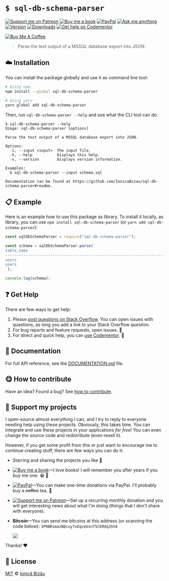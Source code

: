 <!-- Please do not edit this file. Edit the `blah` field in the `package.json` instead. If in doubt, open an issue. -->


















# `$ sql-db-schema-parser`

 [![Support me on Patreon][badge_patreon]][patreon] [![Buy me a book][badge_amazon]][amazon] [![PayPal][badge_paypal_donate]][paypal-donations] [![Ask me anything](https://img.shields.io/badge/ask%20me-anything-1abc9c.svg)](https://github.com/IonicaBizau/ama) [![Version](https://img.shields.io/npm/v/sql-db-schema-parser.svg)](https://www.npmjs.com/package/sql-db-schema-parser) [![Downloads](https://img.shields.io/npm/dt/sql-db-schema-parser.svg)](https://www.npmjs.com/package/sql-db-schema-parser) [![Get help on Codementor](https://cdn.codementor.io/badges/get_help_github.svg)](https://www.codementor.io/@johnnyb?utm_source=github&utm_medium=button&utm_term=johnnyb&utm_campaign=github)

<a href="https://www.buymeacoffee.com/H96WwChMy" target="_blank"><img src="https://www.buymeacoffee.com/assets/img/custom_images/yellow_img.png" alt="Buy Me A Coffee"></a>







> Parse the text output of a MSSQL database export into JSON.

















## :cloud: Installation

You can install the package globally and use it as command line tool:


```sh
# Using npm
npm install --global sql-db-schema-parser

# Using yarn
yarn global add sql-db-schema-parser
```


Then, run `sql-db-schema-parser --help` and see what the CLI tool can do.


```
$ sql-db-schema-parser --help
Usage: sql-db-schema-parser [options]

Parse the text output of a MSSQL database export into JSON.

Options:
  -i, --input <input>  The input file.
  -h, --help           Displays this help.
  -v, --version        Displays version information.

Examples:
  $ sql-db-schema-parser --input schema.sql

Documentation can be found at https://github.com/IonicaBizau/sql-db-schema-parser#readme.
```













## :clipboard: Example



Here is an example how to use this package as library. To install it locally, as library, you can use `npm install sql-db-schema-parser` (or `yarn add sql-db-schema-parser`):



```js
const sqlDbSchemaParser = require("sql-db-schema-parser");

const schema = sqlDbSchemaParser.parse(`
table_name                                                                                                                       column_name                                                                                                                      data_type                                                                                                                        max_length precision scale is_nullable
-------------------------------------------------------------------------------------------------------------------------------- -------------------------------------------------------------------------------------------------------------------------------- -------------------------------------------------------------------------------------------------------------------------------- ---------- --------- ----- -----------
users                                                                                                                            email                                                                                                                            varchar                                                                                                                          42         10        0     0
users                                                                                                                            first_name                                                                                                                       varchar                                                                                                                          42         10        0     0
`);

console.log(schema);
```












## :question: Get Help

There are few ways to get help:



 1. Please [post questions on Stack Overflow](https://stackoverflow.com/questions/ask). You can open issues with questions, as long you add a link to your Stack Overflow question.
 2. For bug reports and feature requests, open issues. :bug:
 3. For direct and quick help, you can [use Codementor](https://www.codementor.io/johnnyb). :rocket:







## :memo: Documentation

For full API reference, see the [DOCUMENTATION.md][docs] file.












## :yum: How to contribute
Have an idea? Found a bug? See [how to contribute][contributing].


## :sparkling_heart: Support my projects
I open-source almost everything I can, and I try to reply to everyone needing help using these projects. Obviously,
this takes time. You can integrate and use these projects in your applications *for free*! You can even change the source code and redistribute (even resell it).

However, if you get some profit from this or just want to encourage me to continue creating stuff, there are few ways you can do it:


 - Starring and sharing the projects you like :rocket:
 - [![Buy me a book][badge_amazon]][amazon]—I love books! I will remember you after years if you buy me one. :grin: :book:
 - [![PayPal][badge_paypal]][paypal-donations]—You can make one-time donations via PayPal. I'll probably buy a ~~coffee~~ tea. :tea:
 - [![Support me on Patreon][badge_patreon]][patreon]—Set up a recurring monthly donation and you will get interesting news about what I'm doing (things that I don't share with everyone).
 - **Bitcoin**—You can send me bitcoins at this address (or scanning the code below): `1P9BRsmazNQcuyTxEqveUsnf5CERdq35V6`

    ![](https://i.imgur.com/z6OQI95.png)


Thanks! :heart:
























## :scroll: License

[MIT][license] © [Ionică Bizău][website]






[license]: /LICENSE
[website]: https://ionicabizau.net
[contributing]: /CONTRIBUTING.md
[docs]: /DOCUMENTATION.md
[badge_patreon]: https://ionicabizau.github.io/badges/patreon.svg
[badge_amazon]: https://ionicabizau.github.io/badges/amazon.svg
[badge_paypal]: https://ionicabizau.github.io/badges/paypal.svg
[badge_paypal_donate]: https://ionicabizau.github.io/badges/paypal_donate.svg
[patreon]: https://www.patreon.com/ionicabizau
[amazon]: http://amzn.eu/hRo9sIZ
[paypal-donations]: https://www.paypal.com/cgi-bin/webscr?cmd=_s-xclick&hosted_button_id=RVXDDLKKLQRJW
